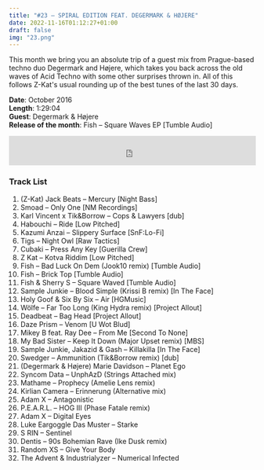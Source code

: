 ```yaml
---
title: "#23 – SPIRAL EDITION FEAT. DEGERMARK & HØJERE"
date: 2022-11-16T01:12:27+01:00
draft: false
img: "23.png"
---
```


This month we bring you an absolute trip of a guest mix from Prague-based techno duo Degermark and Højere, which takes you back across the old waves of Acid Techno with some other surprises thrown in. All of this follows Z-Kat's usual rounding up of the best tunes of the last 30 days.

**Date**: October 2016  
**Length**: 1:29:04  
**Guest**: Degermark & Højere  
**Release of the month**: Fish – Square Waves EP [Tumble Audio]

<div>
<iframe width="100%" height="60" src="https://www.mixcloud.com/widget/iframe/?hide_cover=1&mini=1&feed=%2Fzkat%2Fmasquerave-podcast-23-spiral-edition-feat-degermaark-h%C3%B8jere%2F" frameborder="0" ></iframe>
</div>

### Track List

1. (Z-Kat) Jack Beats – Mercury [Night Bass]
2. Smoad – Only One [NM Recordings]
3. Karl Vincent x Tik&Borrow – Cops & Lawyers [dub]
4. Habouchi – Ride [Low Pitched]
5. Kazumi Anzai – Slippery Surface [SnF:Lo-Fi]
6. Tigs – Night Owl [Raw Tactics]
7. Cubaki – Press Any Key [Guerilla Crew]
8. Z Kat – Kotva Riddim [Low Pitched]
9. Fish – Bad Luck On Dem (Jook10 remix) [Tumble Audio]
10. Fish – Brick Top [Tumble Audio]
11. Fish & Sherry S – Square Waved [Tumble Audio]
12. Sample Junkie – Blood Simple (Krissi B remix) [In The Face]
13. Holy Goof & Six By Six – Air [HGMusic]
14. Wölfe – Far Too Long (King Hydra remix) [Project Allout]
15. Deadbeat – Bag Head [Project Allout]
16. Daze Prism – Venom [U Wot Blud]
17. Mikey B feat. Ray Dee – From Me [Second To None]
18. My Bad Sister – Keep It Down (Major Upset remix) [MBS]
19. Sample Junkie, Jakazid & Gash – Killakilla [In The Face]
20. Swedger – Ammunition (Tik&Borrow remix) [dub]
21. (Degermark & Højere) Marie Davidson – Planet Ego
22. Syncom Data – UnphAzD (Strings Attached mix)
23. Mathame – Prophecy (Amelie Lens remix)
24. Kirlian Camera – Erinnerung (Alternative mix)
25. Adam X – Antagonistic
26. P.E.A.R.L. – HOG III (Phase Fatale remix)
27. Adam X – Digital Eyes
28. Luke Eargoggle Das Muster – Starke
29. S RIN – Sentinel
30. Dentis – 90s Bohemian Rave (Ike Dusk remix)
31. Random XS – Give Your Body
32. The Advent & Industrialyzer – Numerical Infected